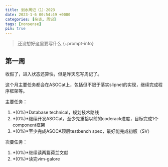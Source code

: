 ```yaml
---
title: 划水周记（1）·2023
date: 2023-1-6 00:54:49 +0000
categories: [杂谈, 周记]
tags: [nonsense]
pin: true
---
```


> 还没想好这里要写什么
{:.prompt-info}

## 第一周

收假了，进入状态还算快，但是昨天忘写周记了。

这个月主要任务都会在ASOCat上，包括但不限于落实slipnet的实现，继续完成程序框架等。

主要任务：

1. *(0%)*Database technical，规划技术路线
2. *(0%)*继续开发ASOCat，至少先重拾以前的coderack进度，目标完成1个component框架
3. *(0%)*至少完成ASOCA顶层testbench spec，最好能完成初版（SV）

次要任务：

1. *(0%)*继续读两篇荷兰文献
2. *(0%)*读完vim-galore
